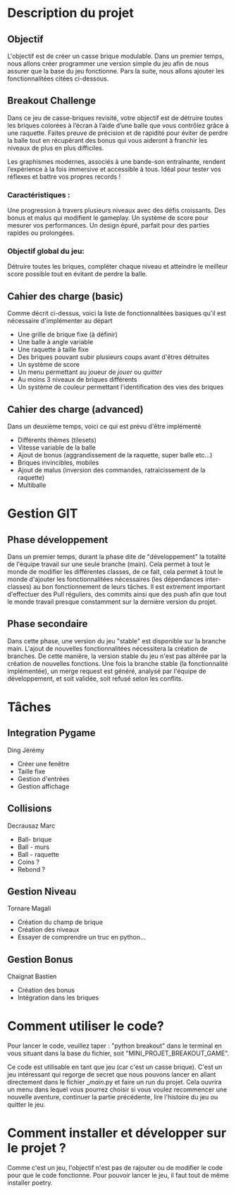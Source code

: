# Description du projet

## Objectif

L'objectif est de créer un casse brique modulable.
Dans un premier temps, nous allons créer programmer une version simple du jeu afin de nous assurer que la base du jeu fonctionne. Pars la suite, nous allons ajouter les fonctionnalitées citées ci-dessous.


## Breakout Challenge

Dans ce jeu de casse-briques revisité, votre objectif est de détruire toutes les briques colorées à l’écran à l’aide d’une balle que vous contrôlez grâce à une raquette. Faites preuve de précision et de rapidité pour éviter de perdre la balle tout en récupérant des bonus qui vous aideront à franchir les niveaux de plus en plus difficiles.

Les graphismes modernes, associés à une bande-son entraînante, rendent l’expérience à la fois immersive et accessible à tous. Idéal pour tester vos réflexes et battre vos propres records !

### Caractéristiques :

Une progression à travers plusieurs niveaux avec des défis croissants.
Des bonus et malus qui modifient le gameplay.
Un système de score pour mesurer vos performances.
Un design épuré, parfait pour des parties rapides ou prolongées.

### Objectif global du jeu:
Détruire toutes les briques, compléter chaque niveau et atteindre le meilleur score possible tout en évitant de perdre la balle.

## Cahier des charge (basic)

Comme décrit ci-dessus, voici la liste de fonctionnalitées basiques qu'il est nécessaire d'implémenter au
départ

- Une grille de brique fixe (à définir)
- Une balle à angle variable
- Une raquette à taille fixe
- Des briques pouvant subir plusieurs coups avant d'êtres détruites
- Un système de score
- Un menu permettant au joueur de _jouer_ ou _quitter_
- Au moins 3 niveaux de briques différents
- Un système de couleur permettant l'identification des vies des briques

## Cahier des charge (advanced)

Dans un deuxième temps, voici ce qui est prévu d'être implémenté

- Différents thèmes (tilesets)
- Vitesse variable de la balle
- Ajout de bonus (aggrandissement de la raquette, super balle etc...)
- Briques invincibles, mobiles
- Ajout de malus (inversion des commandes, ratraicissement de la raquette)
- Multiballe

# Gestion GIT

## Phase développement

Dans un premier temps, durant la phase dite de "développement" la totalité de l'équipe travail sur une seule branche (main). Cela permet à tout le monde de modifier les différentes classes, de ce fait, cela permet à tout le monde d'ajouter les fonctionnalitées nécessaires (les dépendances inter-classes) au bon fonctionnement de leurs tâches.
Il est extrement important d'effectuer des Pull réguliers, des commits ainsi que des push afin que tout le monde travail presque constamment sur la dernière version du projet.

## Phase secondaire

Dans cette phase, une version du jeu "stable" est disponible sur la branche main. L'ajout de nouvelles fonctionnalitées nécessitera la création de branches. De cette manière, la version stable du jeu n'est pas altérée par la création de nouvelles fonctions.
Une fois la branche stable (la fonctionnalité implémentée), un merge request est généré, analysé par l'équipe de développement, et soit validée, soit refusé selon les conflits.

# Tâches

## Integration Pygame

Ding Jérémy

- Créer une fenêtre
- Taille fixe
- Gestion d'entrées
- Gestion affichage

## Collisions

Decrausaz Marc

- Ball- brique
- Ball - murs
- Ball - raquette
- Coins ?
- Rebond ?

## Gestion Niveau

Tornare Magali

- Création du champ de brique
- Création des niveaux
- Essayer de comprendre un truc en python...

## Gestion Bonus

Chaignat Bastien

- Création des bonus
- Intégration dans les briques


# Comment utiliser le code?
Pour lancer le code, veuillez taper : "python breakout" dans le terminal en vous situant dans la base du fichier, soit "MINI_PROJET_BREAKOUT_GAME".

Ce code est utilisable en tant que jeu (car c'est un casse brique). C'est un jeu intéressant qui regorge de secret que nous pouvons lancer en allant directement dans le fichier __main_.py et faire un run du projet. Cela ouvrira un menu dans lequel vous pourrez choisir si vous voulez recommencer une nouvelle aventure, continuer la partie précédente, lire l'histoire du jeu ou quitter le jeu. 


# Comment installer et développer sur le projet ?

Comme c'est un jeu, l'objectif n'est pas de rajouter ou de modifier le code pour que le code fonctionne. 
Pour pouvoir lancer le jeu, il faut tout de même installer poetry. 